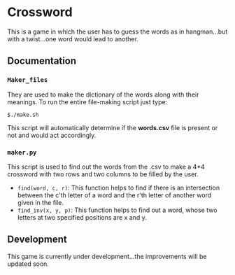 # Crossword

This is a game in which the user has to guess the words as in hangman...but with a twist...one word would lead to another.

## Documentation

### `Maker_files`
They are used to make the dictionary of the words along with their meanings.
To run the entire file-making script just type:
```
$./make.sh
```
This script will automatically determine if the __words.csv__ file is present or not and would act accordingly.
### `maker.py`
This script is used to find out the words from the .csv to make a 4*4 crossword with two rows and two columns to be filled by the user.
* `find(word, c, r)`: This function helps to find if there is an intersection between the c'th letter of a word and the r'th letter of another word given in the file.
* `find_inv(x, y, p)`: This function helps to find out a word, whose two letters at two specified positions are x and y.

## Development

This game is currently under development...the improvements will be updated soon.
